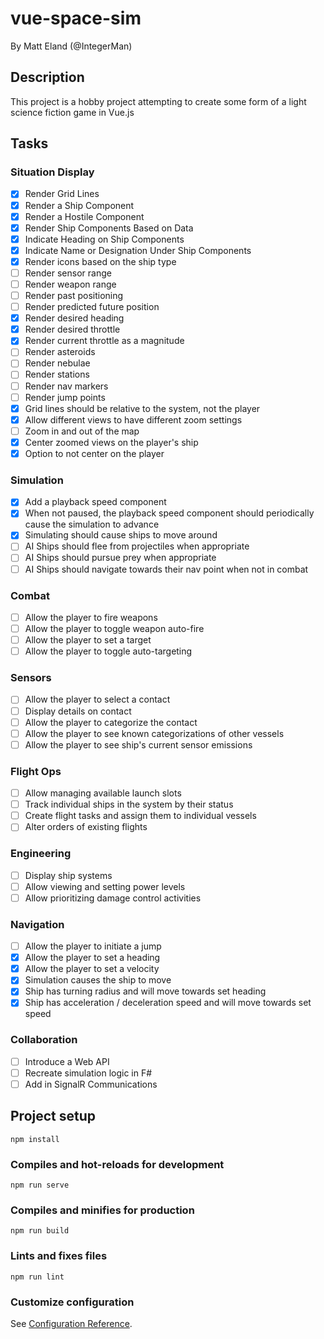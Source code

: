 # vue-space-sim

By Matt Eland (@IntegerMan)

## Description

This project is a hobby project attempting to create some form of a light science fiction game in Vue.js

## Tasks

### Situation Display

-   [x] Render Grid Lines
-   [x] Render a Ship Component
-   [x] Render a Hostile Component
-   [x] Render Ship Components Based on Data
-   [x] Indicate Heading on Ship Components
-   [x] Indicate Name or Designation Under Ship Components
-   [x] Render icons based on the ship type
-   [ ] Render sensor range
-   [ ] Render weapon range
-   [ ] Render past positioning
-   [ ] Render predicted future position
-   [x] Render desired heading
-   [x] Render desired throttle
-   [x] Render current throttle as a magnitude
-   [ ] Render asteroids
-   [ ] Render nebulae
-   [ ] Render stations
-   [ ] Render nav markers
-   [ ] Render jump points
-   [x] Grid lines should be relative to the system, not the player
-   [x] Allow different views to have different zoom settings
-   [ ] Zoom in and out of the map
-   [x] Center zoomed views on the player's ship
-   [x] Option to not center on the player

### Simulation

-   [x] Add a playback speed component
-   [x] When not paused, the playback speed component should periodically cause the simulation to advance
-   [x] Simulating should cause ships to move around
-   [ ] AI Ships should flee from projectiles when appropriate
-   [ ] AI Ships should pursue prey when appropriate
-   [ ] AI Ships should navigate towards their nav point when not in combat

### Combat

-   [ ] Allow the player to fire weapons
-   [ ] Allow the player to toggle weapon auto-fire
-   [ ] Allow the player to set a target
-   [ ] Allow the player to toggle auto-targeting

### Sensors

-   [ ] Allow the player to select a contact
-   [ ] Display details on contact
-   [ ] Allow the player to categorize the contact
-   [ ] Allow the player to see known categorizations of other vessels
-   [ ] Allow the player to see ship's current sensor emissions

### Flight Ops

-   [ ] Allow managing available launch slots
-   [ ] Track individual ships in the system by their status
-   [ ] Create flight tasks and assign them to individual vessels
-   [ ] Alter orders of existing flights

### Engineering

-   [ ] Display ship systems
-   [ ] Allow viewing and setting power levels
-   [ ] Allow prioritizing damage control activities

### Navigation

-   [ ] Allow the player to initiate a jump
-   [x] Allow the player to set a heading
-   [x] Allow the player to set a velocity
-   [x] Simulation causes the ship to move
-   [x] Ship has turning radius and will move towards set heading
-   [x] Ship has acceleration / deceleration speed and will move towards set speed

### Collaboration

-   [ ] Introduce a Web API
-   [ ] Recreate simulation logic in F#
-   [ ] Add in SignalR Communications

## Project setup

```
npm install
```

### Compiles and hot-reloads for development

```
npm run serve
```

### Compiles and minifies for production

```
npm run build
```

### Lints and fixes files

```
npm run lint
```

### Customize configuration

See [Configuration Reference](https://cli.vuejs.org/config/).

